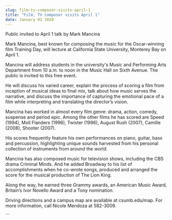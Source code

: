 ```yaml
---
slug: film-tv-composer-visits-april-1
title: "Film, TV composer visits April 1"
date: January 01 2020
---
```


 
<p>Public invited to April 1 talk by Mark Mancina</p>
<p>
  Mark Mancina, best known for composing the music for the Oscar&#45;winning
  film Training Day, will lecture at California State University, Monterey Bay
  on April 1.
</p>
<p>
  Mancina will address students in the university's Music and Performing Arts
  Department from 10 a.m. to noon in the Music Hall on Sixth Avenue. The public
  is invited to this free event.
</p>
<p>
  He will discuss his varied career, explain the process of scoring a film from
  inception of musical ideas to final mix, talk about how music serves the
  narrative, and discuss the importance of capturing the emotional pace of a
  film while interpreting and translating the director’s vision.
</p>
<p>
  Mancina has worked in almost every film genre: drama, action, comedy, suspense
  and period epic. Among the other films he has scored are Speed &#40;1994&#41;,
  Moll Flanders &#40;1996&#41;, Twister &#40;1996&#41;, August Rush
  &#40;2007&#41;, Camille &#40;2008&#41;, Shooter &#40;2007&#41;.
</p>
<p>
  His scores frequently feature his own performances on piano, guitar, bass and
  percussion, highlighting unique sounds harvested from his personal collection
  of instruments from around the world.
</p>
<p>
  Mancina has also composed music for television shows, including the CBS drama
  Criminal Minds. And he added Broadway to his list of accomplishments when he
  co&#45;wrote songs, produced and arranged the score for the musical production
  of The Lion King.
</p>
<p>
  Along the way, he earned three Grammy awards, an American Music Award,
  Britain’s Ivor Novello Award and a Tony nomination.
</p>
<p>
  Driving directions and a campus map are available at csumb.edu/map. For more
  information, call Nicole Mendoza at 582&#45;3009.
</p>
```
